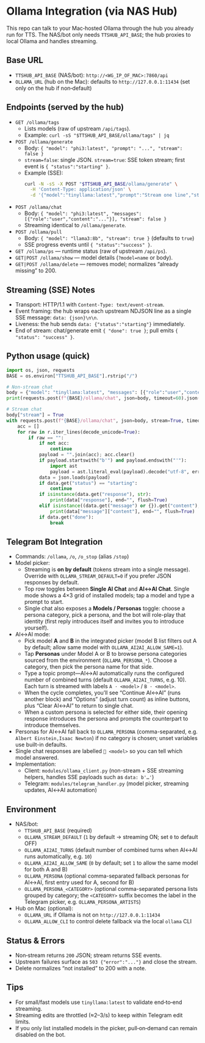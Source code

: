 # Ollama Integration (via NAS Hub)

This repo can talk to your Mac‑hosted Ollama through the hub you already run for TTS. The NAS/bot only needs `TTSHUB_API_BASE`; the hub proxies to local Ollama and handles streaming.

## Base URL
- `TTSHUB_API_BASE` (NAS/bot): `http://<WG_IP_OF_MAC>:7860/api`
- `OLLAMA_URL` (hub on the Mac): defaults to `http://127.0.0.1:11434` (set only on the hub if non‑default)

## Endpoints (served by the hub)
- `GET /ollama/tags`
  - Lists models (raw of upstream `/api/tags`).
  - Example: `curl -sS "$TTSHUB_API_BASE/ollama/tags" | jq`
- `POST /ollama/generate`
  - Body: `{ "model": "phi3:latest", "prompt": "...", "stream": false }`
  - `stream=false`: single JSON. `stream=true`: SSE token stream; first event is `{ "status":"starting" }`.
  - Example (SSE):
    ```bash
    curl -N -sS -X POST "$TTSHUB_API_BASE/ollama/generate" \
      -H 'Content-Type: application/json' \
      -d '{"model":"tinyllama:latest","prompt":"Stream one line","stream":true}'
    ```
- `POST /ollama/chat`
  - Body: `{ "model": "phi3:latest", "messages": [{"role":"user","content":"..."}], "stream": false }`
  - Streaming identical to `/ollama/generate`.
- `POST /ollama/pull`
  - Body: `{ "model": "llama3:8b", "stream": true }` (defaults to `true`)
  - SSE progress events until `{ "status":"success" }`.
- `GET /ollama/ps` — runtime status (raw of upstream `/api/ps`).
- `GET|POST /ollama/show` — model details (`?model=name` or body).
- `GET|POST /ollama/delete` — removes model; normalizes “already missing” to 200.

## Streaming (SSE) Notes
- Transport: HTTP/1.1 with `Content-Type: text/event-stream`.
- Event framing: the hub wraps each upstream NDJSON line as a single SSE message: `data: {json}\n\n`.
- Liveness: the hub sends `data: {"status":"starting"}` immediately.
- End of stream: chat/generate emit `{ "done": true }`; pull emits `{ "status": "success" }`.

## Python usage (quick)
```python
import os, json, requests
BASE = os.environ["TTSHUB_API_BASE"].rstrip("/")

# Non-stream chat
body = {"model": "tinyllama:latest", "messages": [{"role":"user","content":"hello"}], "stream": False}
print(requests.post(f"{BASE}/ollama/chat", json=body, timeout=60).json())

# Stream chat
body["stream"] = True
with requests.post(f"{BASE}/ollama/chat", json=body, stream=True, timeout=None) as r:
    acc = []
    for raw in r.iter_lines(decode_unicode=True):
        if raw == "":
            if not acc: 
                continue
            payload = "".join(acc); acc.clear()
            if payload.startswith("b'") and payload.endswith("'"):
                import ast
                payload = ast.literal_eval(payload).decode("utf-8", errors="ignore")
            data = json.loads(payload)
            if data.get("status") == "starting":
                continue
            if isinstance(data.get("response"), str):
                print(data["response"], end="", flush=True)
            elif isinstance((data.get("message") or {}).get("content"), str):
                print(data["message"]["content"], end="", flush=True)
            if data.get("done"):
                break
```

## Telegram Bot Integration
- Commands: `/ollama`, `/o`, `/o_stop` (alias `/stop`)
- Model picker:
  - Streaming is **on by default** (tokens stream into a single message). Override with `OLLAMA_STREAM_DEFAULT=0` if you prefer JSON responses by default.
  - Top row toggles between **Single AI Chat** and **AI↔AI Chat**. Single mode shows a 4×3 grid of installed models; tap a model and type a prompt to start.
  - Single chat also exposes a **Models / Personas** toggle: choose a persona category, pick a persona, and the bot will role-play that identity (first reply introduces itself and invites you to introduce yourself).
- AI↔AI mode:
  - Pick model **A** and **B** in the integrated picker (model B list filters out A by default; allow same model with `OLLAMA_AI2AI_ALLOW_SAME=1`).
  - Tap **Personas** under Model A or B to browse persona categories sourced from the environment (`OLLAMA_PERSONA_*`). Choose a category, then pick the persona name for that side.
  - Type a topic prompt—AI↔AI automatically runs the configured number of combined turns (default `OLLAMA_AI2AI_TURNS`, e.g. 10). Each turn is streamed with labels `A · <model>` / `B · <model>`.
  - When the cycle completes, you’ll see “Continue AI↔AI” (runs another block) and “Options” (adjust turn count) as inline buttons, plus “Clear AI↔AI” to return to single chat.
  - When a custom persona is selected for either side, their opening response introduces the persona and prompts the counterpart to introduce themselves.
- Personas for AI↔AI fall back to `OLLAMA_PERSONA` (comma-separated, e.g. `Albert Einstein,Isaac Newton`) if no category is chosen; unset variables use built-in defaults.
- Single chat responses are labelled `🤖 <model>` so you can tell which model answered.
- Implementation:
  - Client: `modules/ollama_client.py` (non-stream + SSE streaming helpers, handles SSE payloads such as `data: b'…'`)
  - Telegram: `modules/telegram_handler.py` (model picker, streaming updates, AI↔AI automation)

## Environment
- NAS/bot:
  - `TTSHUB_API_BASE` (required)
  - `OLLAMA_STREAM_DEFAULT` (`1` by default → streaming ON; set `0` to default OFF)
  - `OLLAMA_AI2AI_TURNS` (default number of combined turns when AI↔AI runs automatically, e.g. `10`)
  - `OLLAMA_AI2AI_ALLOW_SAME` (`0` by default; set `1` to allow the same model for both A and B)
  - `OLLAMA_PERSONA` (optional comma-separated fallback personas for AI↔AI, first entry used for A, second for B)
  - `OLLAMA_PERSONA_<CATEGORY>` (optional comma-separated persona lists grouped by category; the `<CATEGORY>` suffix becomes the label in the Telegram picker, e.g. `OLLAMA_PERSONA_ARTISTS`)
- Hub on Mac (optional):
  - `OLLAMA_URL` if Ollama is not on `http://127.0.0.1:11434`
  - `OLLAMA_ALLOW_CLI` to control delete fallback via the local `ollama` CLI

## Status & Errors
- Non‑stream returns `200` JSON; stream returns SSE events.
- Upstream failures surface as `503 {"error":"..."}` and close the stream.
- Delete normalizes “not installed” to 200 with a note.

## Tips
- For small/fast models use `tinyllama:latest` to validate end‑to‑end streaming.
- Streaming edits are throttled (≈2–3/s) to keep within Telegram edit limits.
- If you only list installed models in the picker, pull‑on‑demand can remain disabled on the bot.

